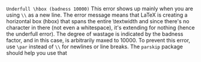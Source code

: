 ``Underfull \hbox (badness 10000)``
This error shows up mainly when you are using ``\\`` as a new line. The error message means that LaTeX is creating a horizontal box (hbox) that spans the entire \textwidth and since there's no character in there (not even a whitespace), it's extending for nothing (hence the underfull error). The degree of wastage is indicated by the badness factor, and in this case, is arbitrarily maxed to 10000. 
To prevent this error, use ``\par`` instead of ``\\`` for newlines or line breaks. The ``parskip`` package should help you use that